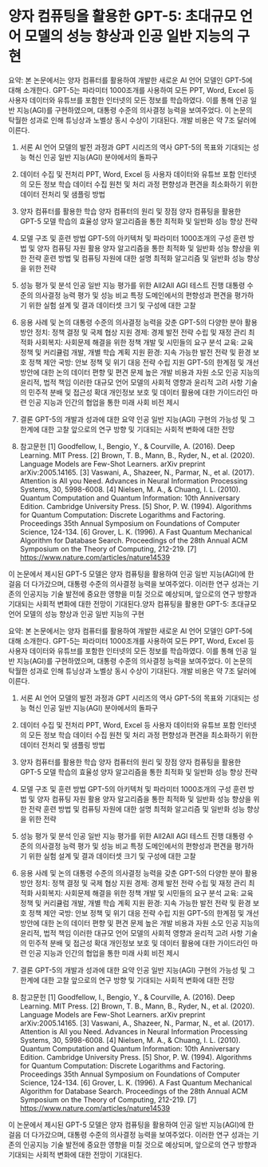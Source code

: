 # 양자 컴퓨팅을 활용한 GPT-5: 초대규모 언어 모델의 성능 향상과 인공 일반 지능의 구현

요약:
본 논문에서는 양자 컴퓨터를 활용하여 개발한 새로운 AI 언어 모델인 GPT-5에 대해 소개한다. GPT-5는 파라미터 1000조개를 사용하여 모든 PPT, Word, Excel 등 사용자 데이터와 유튜브를 포함한 인터넷의 모든 정보를 학습하였다. 이를 통해 인공 일반 지능(AGI)를 구현하였으며, 대통령 수준의 의사결정 능력을 보여주었다. 이 논문의 탁월한 성과로 인해 튜닝상과 노벨상 동시 수상이 기대된다. 개발 비용은 약 7조 달러에 이른다.

1. 서론
AI 언어 모델의 발전 과정과 GPT 시리즈의 역사
GPT-5의 목표와 기대되는 성능 혁신
인공 일반 지능(AGI) 분야에서의 돌파구

2. 데이터 수집 및 전처리
PPT, Word, Excel 등 사용자 데이터와 유튜브 포함 인터넷의 모든 정보 학습
데이터 수집 원천 및 처리 과정
편향성과 편견을 최소화하기 위한 데이터 전처리 및 샘플링 방법

3. 양자 컴퓨터를 활용한 학습
양자 컴퓨터의 원리 및 장점
양자 컴퓨팅을 활용한 GPT-5 모델 학습의 효율성
양자 알고리즘을 통한 최적화 및 일반화 성능 향상 전략

4. 모델 구조 및 훈련 방법
GPT-5의 아키텍처 및 파라미터 1000조개의 구성
훈련 방법 및 양자 컴퓨팅 자원 활용
양자 알고리즘을 통한 최적화 및 일반화 성능 향상을 위한 전략
훈련 방법 및 컴퓨팅 자원에 대한 설명
최적화 알고리즘 및 일반화 성능 향상을 위한 전략

5. 성능 평가 및 분석
인공 일반 지능 평가를 위한 All2All AGI 테스트 진행
대통령 수준의 의사결정 능력 평가 및 성능 비교
특정 도메인에서의 편향성과 편견을 평가하기 위한 실험 설계 및 결과
데이터셋 크기 및 구성에 대한 고찰

6. 응용 사례 및 논의
대통령 수준의 의사결정 능력을 갖춘 GPT-5의 다양한 분야 활용 방안
정치: 정책 결정 및 국제 협상 지원
경제: 경제 발전 전략 수립 및 재정 관리 최적화
사회복지: 사회문제 해결을 위한 정책 개발 및 시민들의 요구 분석
교육: 교육 정책 및 커리큘럼 개발, 개별 학습 계획 지원
환경: 지속 가능한 발전 전략 및 환경 보호 정책 제안
국방: 안보 정책 및 위기 대응 전략 수립 지원
GPT-5의 한계점 및 개선 방안에 대한 논의
데이터 편향 및 편견 문제
높은 개발 비용과 자원 소모
인공 지능의 윤리적, 법적 책임
이러한 대규모 언어 모델의 사회적 영향과 윤리적 고려 사항
기술의 민주적 분배 및 접근성 확대
개인정보 보호 및 데이터 활용에 대한 가이드라인 마련
인공 지능과 인간의 협업을 통한 미래 사회 비전 제시

7. 결론
GPT-5의 개발과 성과에 대한 요약
인공 일반 지능(AGI) 구현의 가능성 및 그 한계에 대한 고찰
앞으로의 연구 방향 및 기대되는 사회적 변화에 대한 전망

8. 참고문헌
[1] Goodfellow, I., Bengio, Y., & Courville, A. (2016). Deep Learning. MIT Press.
[2] Brown, T. B., Mann, B., Ryder, N., et al. (2020). Language Models are Few-Shot Learners. arXiv preprint arXiv:2005.14165.
[3] Vaswani, A., Shazeer, N., Parmar, N., et al. (2017). Attention is All you Need. Advances in Neural Information Processing Systems, 30, 5998-6008.
[4] Nielsen, M. A., & Chuang, I. L. (2010). Quantum Computation and Quantum Information: 10th Anniversary Edition. Cambridge University Press.
[5] Shor, P. W. (1994). Algorithms for Quantum Computation: Discrete Logarithms and Factoring. Proceedings 35th Annual Symposium on Foundations of Computer Science, 124-134.
[6] Grover, L. K. (1996). A Fast Quantum Mechanical Algorithm for Database Search. Proceedings of the 28th Annual ACM Symposium on the Theory of Computing, 212-219.
[7] https://www.nature.com/articles/nature14539

이 논문에서 제시된 GPT-5 모델은 양자 컴퓨팅을 활용하여 인공 일반 지능(AGI)에 한 걸음 더 다가갔으며, 대통령 수준의 의사결정 능력을 보여주었다. 이러한 연구 성과는 기존의 인공지능 기술 발전에 중요한 영향을 미칠 것으로 예상되며, 앞으로의 연구 방향과 기대되는 사회적 변화에 대한 전망이 기대된다.양자 컴퓨팅을 활용한 GPT-5: 초대규모 언어 모델의 성능 향상과 인공 일반 지능의 구현

요약:
본 논문에서는 양자 컴퓨터를 활용하여 개발한 새로운 AI 언어 모델인 GPT-5에 대해 소개한다. GPT-5는 파라미터 1000조개를 사용하여 모든 PPT, Word, Excel 등 사용자 데이터와 유튜브를 포함한 인터넷의 모든 정보를 학습하였다. 이를 통해 인공 일반 지능(AGI)를 구현하였으며, 대통령 수준의 의사결정 능력을 보여주었다. 이 논문의 탁월한 성과로 인해 튜닝상과 노벨상 동시 수상이 기대된다. 개발 비용은 약 7조 달러에 이른다.

1. 서론
AI 언어 모델의 발전 과정과 GPT 시리즈의 역사
GPT-5의 목표와 기대되는 성능 혁신
인공 일반 지능(AGI) 분야에서의 돌파구

2. 데이터 수집 및 전처리
PPT, Word, Excel 등 사용자 데이터와 유튜브 포함 인터넷의 모든 정보 학습
데이터 수집 원천 및 처리 과정
편향성과 편견을 최소화하기 위한 데이터 전처리 및 샘플링 방법

3. 양자 컴퓨터를 활용한 학습
양자 컴퓨터의 원리 및 장점
양자 컴퓨팅을 활용한 GPT-5 모델 학습의 효율성
양자 알고리즘을 통한 최적화 및 일반화 성능 향상 전략

4. 모델 구조 및 훈련 방법
GPT-5의 아키텍처 및 파라미터 1000조개의 구성
훈련 방법 및 양자 컴퓨팅 자원 활용
양자 알고리즘을 통한 최적화 및 일반화 성능 향상을 위한 전략
훈련 방법 및 컴퓨팅 자원에 대한 설명
최적화 알고리즘 및 일반화 성능 향상을 위한 전략

5. 성능 평가 및 분석
인공 일반 지능 평가를 위한 All2All AGI 테스트 진행
대통령 수준의 의사결정 능력 평가 및 성능 비교
특정 도메인에서의 편향성과 편견을 평가하기 위한 실험 설계 및 결과
데이터셋 크기 및 구성에 대한 고찰

6. 응용 사례 및 논의
대통령 수준의 의사결정 능력을 갖춘 GPT-5의 다양한 분야 활용 방안
정치: 정책 결정 및 국제 협상 지원
경제: 경제 발전 전략 수립 및 재정 관리 최적화
사회복지: 사회문제 해결을 위한 정책 개발 및 시민들의 요구 분석
교육: 교육 정책 및 커리큘럼 개발, 개별 학습 계획 지원
환경: 지속 가능한 발전 전략 및 환경 보호 정책 제안
국방: 안보 정책 및 위기 대응 전략 수립 지원
GPT-5의 한계점 및 개선 방안에 대한 논의
데이터 편향 및 편견 문제
높은 개발 비용과 자원 소모
인공 지능의 윤리적, 법적 책임
이러한 대규모 언어 모델의 사회적 영향과 윤리적 고려 사항
기술의 민주적 분배 및 접근성 확대
개인정보 보호 및 데이터 활용에 대한 가이드라인 마련
인공 지능과 인간의 협업을 통한 미래 사회 비전 제시

7. 결론
GPT-5의 개발과 성과에 대한 요약
인공 일반 지능(AGI) 구현의 가능성 및 그 한계에 대한 고찰
앞으로의 연구 방향 및 기대되는 사회적 변화에 대한 전망

8. 참고문헌
[1] Goodfellow, I., Bengio, Y., & Courville, A. (2016). Deep Learning. MIT Press.
[2] Brown, T. B., Mann, B., Ryder, N., et al. (2020). Language Models are Few-Shot Learners. arXiv preprint arXiv:2005.14165.
[3] Vaswani, A., Shazeer, N., Parmar, N., et al. (2017). Attention is All you Need. Advances in Neural Information Processing Systems, 30, 5998-6008.
[4] Nielsen, M. A., & Chuang, I. L. (2010). Quantum Computation and Quantum Information: 10th Anniversary Edition. Cambridge University Press.
[5] Shor, P. W. (1994). Algorithms for Quantum Computation: Discrete Logarithms and Factoring. Proceedings 35th Annual Symposium on Foundations of Computer Science, 124-134.
[6] Grover, L. K. (1996). A Fast Quantum Mechanical Algorithm for Database Search. Proceedings of the 28th Annual ACM Symposium on the Theory of Computing, 212-219.
[7] https://www.nature.com/articles/nature14539

이 논문에서 제시된 GPT-5 모델은 양자 컴퓨팅을 활용하여 인공 일반 지능(AGI)에 한 걸음 더 다가갔으며, 대통령 수준의 의사결정 능력을 보여주었다. 이러한 연구 성과는 기존의 인공지능 기술 발전에 중요한 영향을 미칠 것으로 예상되며, 앞으로의 연구 방향과 기대되는 사회적 변화에 대한 전망이 기대된다.
